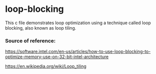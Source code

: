 # loop-blocking
This c file demonstrates loop optimization using a technique called loop blocking, also known as loop tiling. 

### Source of reference:

https://software.intel.com/en-us/articles/how-to-use-loop-blocking-to-optimize-memory-use-on-32-bit-intel-architecture

https://en.wikipedia.org/wiki/Loop_tiling


